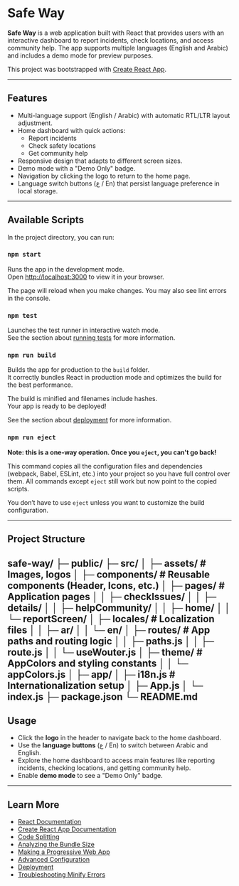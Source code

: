# Safe Way

**Safe Way** is a web application built with React that provides users with an interactive dashboard to report incidents, check locations, and access community help. The app supports multiple languages (English and Arabic) and includes a demo mode for preview purposes.

This project was bootstrapped with [Create React App](https://github.com/facebook/create-react-app).

---

## Features

- Multi-language support (English / Arabic) with automatic RTL/LTR layout adjustment.
- Home dashboard with quick actions:
  - Report incidents
  - Check safety locations
  - Get community help
- Responsive design that adapts to different screen sizes.
- Demo mode with a "Demo Only" badge.
- Navigation by clicking the logo to return to the home page.
- Language switch buttons (ع / En) that persist language preference in local storage.

---

## Available Scripts

In the project directory, you can run:

### `npm start`

Runs the app in the development mode.\
Open [http://localhost:3000](http://localhost:3000) to view it in your browser.  

The page will reload when you make changes. You may also see lint errors in the console.

### `npm test`

Launches the test runner in interactive watch mode.\
See the section about [running tests](https://facebook.github.io/create-react-app/docs/running-tests) for more information.

### `npm run build`

Builds the app for production to the `build` folder.\
It correctly bundles React in production mode and optimizes the build for the best performance.

The build is minified and filenames include hashes.\
Your app is ready to be deployed!

See the section about [deployment](https://facebook.github.io/create-react-app/docs/deployment) for more information.

### `npm run eject`

**Note: this is a one-way operation. Once you `eject`, you can't go back!**

This command copies all the configuration files and dependencies (webpack, Babel, ESLint, etc.) into your project so you have full control over them. All commands except `eject` still work but now point to the copied scripts.

You don’t have to use `eject` unless you want to customize the build configuration.

---

## Project Structure
safe-way/
├─ public/
├─ src/
│ ├─ assets/ # Images, logos
│ ├─ components/ # Reusable components (Header, Icons, etc.)
│ ├─ pages/ # Application pages
│ │ ├─ checkIssues/
│ │ ├─ details/
│ │ ├─ helpCommunity/
│ │ ├─ home/
│ │ └─ reportScreen/
│ ├─ locales/ # Localization files
│ │ ├─ ar/
│ │ └─ en/
│ ├─ routes/ # App paths and routing logic
│ │ ├─ paths.js
│ │ ├─ route.js
│ │ └─ useWouter.js
│ ├─ theme/ # AppColors and styling constants
│ │ └─ appColors.js
│ ├─ app/
│ ├─ i18n.js # Internationalization setup
│ ├─ App.js
│ └─ index.js
├─ package.json
└─ README.md
---

## Usage

- Click the **logo** in the header to navigate back to the home dashboard.
- Use the **language buttons** (ع / En) to switch between Arabic and English.
- Explore the home dashboard to access main features like reporting incidents, checking locations, and getting community help.
- Enable **demo mode** to see a "Demo Only" badge.

---

## Learn More

- [React Documentation](https://reactjs.org/)
- [Create React App Documentation](https://facebook.github.io/create-react-app/docs/getting-started)
- [Code Splitting](https://facebook.github.io/create-react-app/docs/code-splitting)
- [Analyzing the Bundle Size](https://facebook.github.io/create-react-app/docs/analyzing-the-bundle-size)
- [Making a Progressive Web App](https://facebook.github.io/create-react-app/docs/making-a-progressive-web-app)
- [Advanced Configuration](https://facebook.github.io/create-react-app/docs/advanced-configuration)
- [Deployment](https://facebook.github.io/create-react-app/docs/deployment)
- [Troubleshooting Minify Errors](https://facebook.github.io/create-react-app/docs/troubleshooting#npm-run-build-fails-to-minify)

